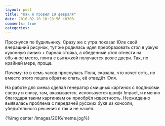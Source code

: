 ```yaml
---
layout: post
title: "Как я провёл 10 февраля"
date: 2016-02-10 10:28:56 +0300
comments: true
categories: 
---
```

Проснулся по будильнику. Сразу же с утра показал Юле свой вчерашний рисунок, тут же родилась идея преобразовать стол в узкую кухонную линию + барная стойка, а обеденный стол отнести на обычное место, плита с вытяжкой получается возле двери. Так, по крайней мере, проще.

Почему-то в семь часов проснулась Поля, сказала, что хочет есть, но вместо этого пошла обратно спать, её отведёт Юля. 

На работе для смеха сделал генератор смищных картинок с подписями сверху и снизу, там, оказывается, используется шрифт Impact, и именно благодаря таким картинкам он приобрёл известность. Неожиданно выявилась проблема с передачей русских букв из консоли, убедительного решения я так и не нашёл.

{%img center /images/2016/meme.jpg%} 